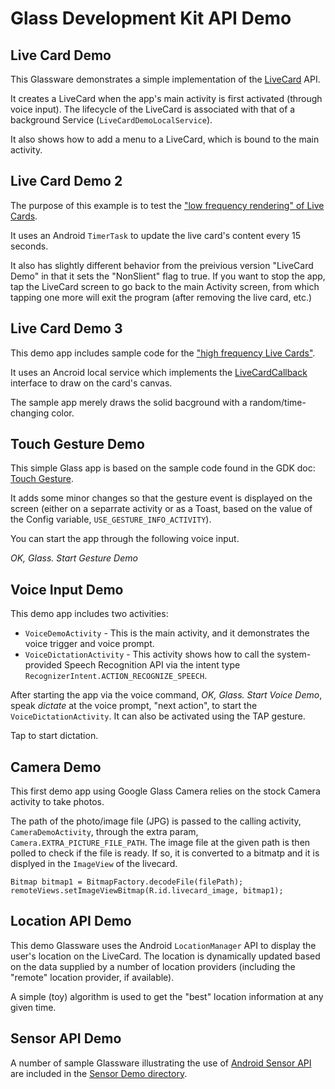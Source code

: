 Glass Development Kit API Demo
=======


## Live Card Demo

This Glassware demonstrates a simple implementation of the 
[LiveCard](https://developers.google.com/glass/develop/gdk/ui/live-cards) API.

It creates a LiveCard when the app's main activity is first activated (through voice input).
The lifecycle of the LiveCard is associated with that of a background Service (`LiveCardDemoLocalService`).

It also shows how to add a menu to a LiveCard, 
which is bound to the main activity.


## Live Card Demo 2

The purpose of this example is to test 
the ["low frequency rendering" of Live Cards](https://developers.google.com/glass/develop/gdk/ui/live-cards).

It uses an Android `TimerTask` to update the live card's content every 15 seconds.

It also has slightly different behavior from the preivious version "LiveCard Demo"
in that it sets the "NonSlient" flag to true.
If you want to stop the app, tap the LiveCard screen to go back to the main Activity screen,
from which tapping one more will exit the program (after removing the live card, etc.)



## Live Card Demo 3

This demo app includes
sample code for the ["high frequency Live Cards"](https://developers.google.com/glass/develop/gdk/ui/live-cards).

It uses an Ancroid local service which
implements the [LiveCardCallback](https://developers.google.com/glass/develop/gdk/reference/com/google/android/glass/timeline/LiveCardCallback) interface 
to draw on the card's canvas.

The sample app merely draws the solid bacground with a random/time-changing color.



## Touch Gesture Demo

This simple Glass app is based on the sample code
found in the GDK doc: [Touch Gesture](https://developers.google.com/glass/develop/gdk/input/touch).

It adds some minor changes
so that the gesture event is displayed on the screen
(either on a separrate activity or as a Toast,
based on the value of the Config variable, `USE_GESTURE_INFO_ACTIVITY`).

You can start the app through the following voice input.

_OK, Glass._ _Start Gesture Demo_


## Voice Input Demo

This demo app includes two activities: 

* `VoiceDemoActivity` - This is the main activity, and it demonstrates the voice trigger and voice prompt.
* `VoiceDictationActivity` - This activity shows how to call the system-provided Speech Recognition API via the intent type `RecognizerIntent.ACTION_RECOGNIZE_SPEECH`.  

After starting the app via the voice command, _OK, Glass._ _Start Voice Demo_, 
speak _dictate_ at the voice prompt, "next action",
to start the `VoiceDictationActivity`. It can also be activated using the TAP gesture.

Tap to start dictation.


## Camera Demo

This first demo app using Google Glass Camera
relies on the stock Camera activity to take photos.

The path of the photo/image file (JPG) is passed to the calling activity, `CameraDemoActivity`, through the extra param, `Camera.EXTRA_PICTURE_FILE_PATH`. 
The image file at the given path is then polled to check if the file is ready.
If so, it is converted to a bitmatp and it is displyed in the `ImageView` of the livecard.

    Bitmap bitmap1 = BitmapFactory.decodeFile(filePath);
    remoteViews.setImageViewBitmap(R.id.livecard_image, bitmap1);




## Location API Demo

This demo Glassware uses the Android `LocationManager` API
to display the user's location on the LiveCard.
The location is dynamically updated based on the data supplied by a number of location providers
(including the "remote" location provider, if available).

A simple (toy) algorithm is used to get the "best" location information at any given time.



## Sensor API Demo

A number of sample Glassware illustrating
the use of [Android Sensor API](http://developer.android.com/guide/topics/sensors/sensors_overview.html)
are included in the [Sensor Demo directory](https://github.com/harrywye/gdkdemo/tree/master/apidemo/sensordemo).

